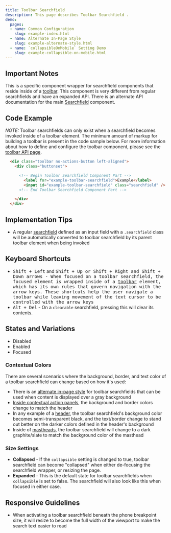 ```yaml
---
title: Toolbar Searchfield
description: This page describes Toolbar Searchfield .
demo:
  pages:
  - name: Common Configuration
    slug: example-index.html
  - name: Alternate In-Page Style
    slug: example-alternate-style.html
  - name: `collapsibleOnMobile` Setting Demo
    slug: example-collapsible-on-mobile.html
---
```


## Important Notes

This is a specific component wrapper for searchfield components that reside inside of a [toolbar]( ./toolbar). This component is very different from regular searchfields and have an expanded API. There is an alternate API documentation for the main [Searchfield]( ./searchfield) component.

## Code Example

*NOTE:* Toolbar searchfields can only exist when a searchfield becomes invoked inside of a toolbar element.  The minimum amount of markup for building a toolbar is present in the code sample below.  For more information about how to define and configure the toolbar component, please see the [toolbar API page]( ./toolbar).

```html
  <div class="toolbar no-actions-button left-aligned">
    <div class="buttonset">

      <!-- Begin Toolbar Searchfield Component Part -->
        <label for="example-toolbar-searchfield">Example</label>
        <input id="example-toolbar-searchfield" class="searchfield" />
      <!-- End Toolbar Searchfield Component Part -->

    </div>
  </div>
```

## Implementation Tips

- A regular [searchfield](./searchfield) defined as an input field with a `.searchfield` class will be automatically converted to toolbar searchfield by its parent toolbar element when being invoked

## Keyboard Shortcuts

- <kbd>Shift + Left</kbd> and <kbd>Shift + Up<kbd> or <kbd>Shift + Right</kbd> and <kbd>Shift + Down</kbd> arrows - When focused on a toolbar searchfield, the focused element is wrapped inside of a [toolbar]( ./toolbar) element, which has its own rules that govern navigation with the arrow keys.  These shortcuts help the user navigate a toolbar while leaving movement of the text cursor to be controlled with the arrow keys
- <kbd>Alt + Del</kbd> - On a `clearable` searchfield, pressing this will clear its contents.


## States and Variations

- Disabled
- Enabled
- Focused

### Contextual Colors

There are several scenarios where the background, border, and text color of a toolbar searchfield can change based on how it's used:

- There is an [alternate in-page style]( ../components/toolbarsearchfield/example-alternate-style) for toolbar searchfields that can be used when content is displayed over a gray background
- [Inside contextual action panels]( ../components/toolbarsearchfield/example-inside-contextual-panel.html), the background and border colors change to match the header
- In any example of a [header]( ./header), the toolbar searchfield's background color becomes semi-transparent black, and the text/border change to stand out better on the darker colors defined in the header's background
- Inside of [mastheads]( ./masthead), the toolbar searchfield will change to a dark graphite/slate to match the background color of the masthead

### Size Settings

- **Collapsed** - If the `collapsible` setting is changed to true, toolbar searchfield can become "collapsed" when either de-focusing the searchfield wrapper, or resizing the page.
- **Expanded** - This is the default state for toolbar searchfields when `collapsible` is set to false.  The searchfield will also look like this when focused in either case.

## Responsive Guidelines

- When activating a toolbar searchfield beneath the phone breakpoint size, it will resize to become the full width of the viewport to make the search text easier to read
